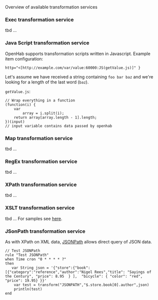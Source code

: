 Overview of available transformation services

### Exec transformation service
tbd ...

### Java Script transformation service
OpenHab supports transformation scripts written in Javascript. Example item configuration:

`http="<[http://example.com/var/value:60000:JS(getValue.js)]" }`

Let's assume we have received a string containing `foo bar baz` and we're looking for a length of the last word (`baz`).

`getValue.js`:

    // Wrap everything in a function
    (function(i) {
        var
            array = i.split(i);
        return array[array.length - 1].length;
    })(input)
    // input variable contains data passed by openhab

### Map transformation service
tbd ...

### RegEx transformation service
tbd ...

### XPath transformation service
tbd ...

### XSLT transformation service
tbd ...
For samples see [here](https://github.com/openhab/openhab/wiki/Samples-XSLT-Transformations).

### JSonPath transformation service
As with XPath on XML data, [JSONPath](http://goessner.net/articles/JsonPath/) allows direct query of JSON data.

```
// Test JSONPath
rule "Test JSONPath"
when Time cron "0 * * * * ?"
then
   var String json = '{"store":{"book":[{"category":"reference","author":"Nigel Rees","title": "Sayings of the Century", "price": 8.95  } ],  "bicycle": { "color": "red",  "price": 19.95} }}' 
    var test = transform("JSONPATH","$.store.book[0].author",json)
    println(test)
end
```



